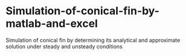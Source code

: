 # Simulation-of-conical-fin-by-matlab-and-excel
Simulation of conical fin by determining its analytical and approximate solution under steady and unsteady conditions

